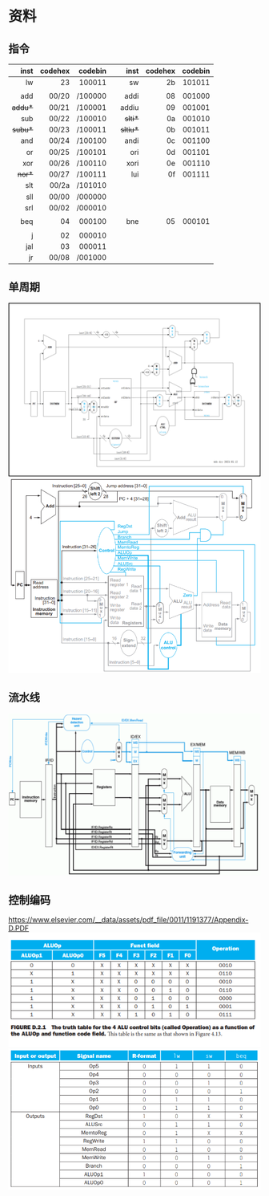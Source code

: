 # 资料

## 指令

|inst   |codehex|codebin|   |inst   |codehex|codebin|
|------:|------:|------:|---|------:|------:|------:|
|lw     |23     |100011 |   |sw     |2b     |101011 |
||
|add    |00/20  |/100000|   |addi   |08     |001000 |
|~~addu*~~|00/21|/100001|   |addiu  |09     |001001 |
|sub    |00/22  |/100010|   |~~slti*~~|0a   |001010 |
|~~subu*~~|00/23|/100011|   |~~sltiu*~~|0b  |001011 |
|and    |00/24  |/100100|   |andi   |0c     |001100 |
|or     |00/25  |/100101|   |ori    |0d     |001101 |
|xor    |00/26  |/100110|   |xori   |0e     |001110 |
|~~nor*~~|00/27 |/100111|   |lui    |0f     |001111 |
|slt    |00/2a  |/101010|
|sll    |00/00  |/000000|
|srl    |00/02  |/000010|
||
|beq    |04     |000100 |   |bne    |05     |000101 |
||
|j      |02     |000010 |
|jal    |03     |000011 |
|jr     |00/08  |/001000|

## 单周期

![png](./设计-单周期.png)
![png](./material/单周期.png)

## 流水线

![png](./material/流水线.png)

## 控制编码

<https://www.elsevier.com/__data/assets/pdf_file/0011/1191377/Appendix-D.PDF>
![png](./material/ALUctrl.png)
![png](./material/ctrl.png)
